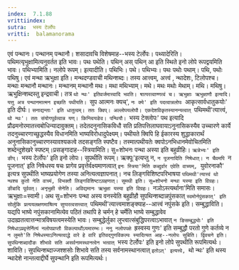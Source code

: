 ```yaml
---
index:  7.1.88
vrittiindex: 
sutra:  भस्य टेर्लोपः
vritti:  balamanorama 
---
```


एवं पन्थानः। पन्थानम् पन्थानौ। शसादावचि विशेषमाह--भस्य टेर्लोपः। पथ्यादेरिति। पथिमत्यृभुक्षामित्यनुवर्तत इति भावः। पथः पथेति। पथिन् अस् पथिन् आ इति स्थिते इनो लोपे रूपद्वयमिति भावः। पथिभ्यामिति। नलोपे रूपम्। इत्यादीति। पथिभिः। पथे। पथिभ्यः। पथः पथोः पथाम्। पथि, पथोः पथिषु। एवं मन्था ऋभुक्षा इति। मन्थदण्डवाची मथिन्शब्दः। तस्य आत्त्वम्, अत्त्वं , न्थादेशः, टिलोपश्च। मन्थाः मन्थानौ मन्थानः। मन्थानम् मन्थानौ मथः। मथा मथिभ्याम्। मथे। मथः मथोः मेथाम्। मथि। मथिषु। ऋभुक्षिन्शब्दस्तु इन्द्रवाची। तत्र `थो न्थः' इतिवर्जमात्त्वादि भवति। षात्परत्वाण्णत्वं च। ऋभुक्षाः ऋभुक्षाणौ इत्यादि। यत्तु अत्र पन्थानमात्मन इच्छति पथीयति। `सुप आत्मनः क्यच्', `नः क्ये' इति पदत्वान्नलोपः `आकृत्सार्वधातुकयोः' इति दीर्घः। `सनाद्यन्ताः' इति धातुत्वम्। ततः क्विप्। अल्लोपयलोपौ। एकदेशविकृतस्यानन्यत्वात् `पथिमथी'त्यात्त्वं, `थो न्थः'। ततः संयोगपूर्वत्वान्न यण्। किन्त्वियङेव। पन्थियौ। `भस्य टेक्लोपः' पथ इत्यादि प्रौढमनोरमातत्त्वबोधिन्यादावुक्तम्। तदेतदनुनासिकविधौ सति प्रतिपत्तिलाघवायाऽनुनासिकस्यैव उच्चारणे कार्ये तदनुच्चारणाच्छुद्धस्यैव विधानमिति भाष्यविरोधादुपेक्ष्यम्। पथीयते क्विपि हि ईकारस्य शुद्धाकारार्थं अनुनासिकानुच्चारणस्यावश्यकत्वे तदसङ्गति स्पष्टैव। तस्मात्पथीयतेः क्वपोऽनभिधानमेवोचितमिति शब्देन्दुशेखरे स्पष्टम्।प्रसङ्गादाह--स्त्रियामिति। सु=शोभनः पन्था अस्या इति बहुव्रीहिः। `ऋन्नेभ्यः' इति ङीप्। `भस्य टेर्लोपः' इति इनो लोपः। सुपथीति रूपम्। ऋक्पूः'इत्यप्तु न, `न पूजनादिति निषेधात्। न चैवमपि `न पूजनात्' इति निषेधस्य षचः प्रागेव प्रवृत्तेर्वक्ष्यमाणत्वात् `इनः स्त्रिया'मिति कब्दुर्वार एवेति वाच्यम्, `युवोरनाकौ' इत्यत्र सुपथीति भाष्यप्रयोगेण तस्या अनित्यत्वज्ञापनात्। नच लिङ्गविशिष्टपरिभाषया `पथिमथी'त्यात्त्वं थो न्थश्च कुतो नेति वाच्यं, विभक्तौ लिङ्गविशिष्टाऽग्रहणात्। सुमथी इति। सु=शोभनो मन्था यस्या इति विग्रहः। ङीबादि पूर्ववत्। अनृभुक्षी सेनेति। अविद्यमानः ऋभुक्षा यस्या इति विग्रहः। `नञोऽस्त्यर्थाना'मिति समासः। ऋभुक्षाः=स्वामी। अथ सु=शोभनः पन्था अस्य वनस्येति बहुव्रीहौ सुपथिन्शब्दान्नपुंसकात् `स्वमोर्नपुंसकात्' इति सोर्लुकि प्रत्ययलक्षणमाश्रित्य सुप्परत्वसत्त्वात् `पथिमथी'त्यात्त्वमाशङ्क्याह--आत्त्वं नपुंसके इति। सम्बुद्धाविति। यद्यपि भाष्ये नपुंसकानामित्येव पठितं तथापि हे चर्मन् हे चर्मेति भाष्ये सम्बुद्धावेव उदाह्मतत्वात्तन्मात्रविषयत्वमस्येति भावः। सम्बुद्धेर्लुका लुप्त्वात्संबुद्धिपरत्वाऽभावात् `न ङिसम्बुद्ध्योः' इति निषेधाऽप्रवृत्तेर्नित्यं नलोपप्राप्तौ विकल्पार्थोऽयमारम्भः। ननु नलोपपक्षे `ह्रस्वस्य गुणः' इति सम्बुद्धौ परतो गुणे कर्तव्ये न `न लुमते'ति निषेधस्याऽनित्यत्वाद्धे वारे हे वारि इतिवद्गुणविकल्पः स्यादित्यत आह--नलोपः सुबिति। द्विवचने इति। सुपथिन्शब्दादौङः शीभावे सति असर्वनामस्थानत्वेन भत्वात् `भस्य टेर्लोपः' इति इनो लोपे सुपथीति रूपमित्यर्थः। शाविति। सुपथिन्शब्दाज्जश्शसोः शिभावे सति तस्य सर्वनामस्थानत्वात् `इतोऽत्' इत्यत्त्वे, `थो न्थः' इति थस्य न्थादेशे नान्तत्वाद्दीर्घे सुपन्थानि इति रूपमित्यर्थः। 

